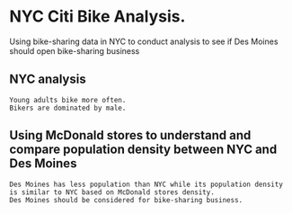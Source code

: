 # NYC Citi Bike Analysis.
Using bike-sharing data in NYC to conduct analysis to see if Des Moines should open bike-sharing business
## NYC analysis
    Young adults bike more often.
    Bikers are dominated by male.
## Using McDonald stores to understand and compare population density between NYC and Des Moines
    Des Moines has less population than NYC while its population density is similar to NYC based on McDonald stores density.
    Des Moines should be considered for bike-sharing business.